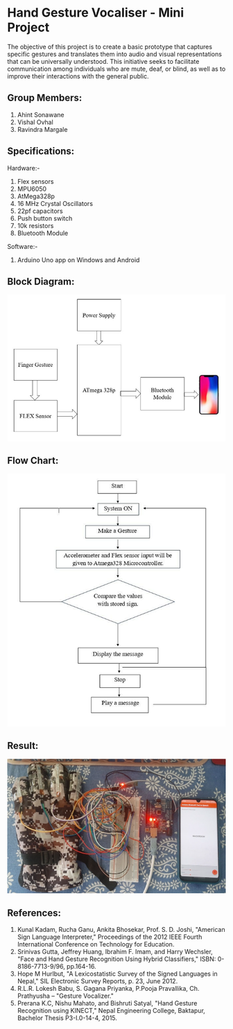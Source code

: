 # Hand Gesture Vocaliser - Mini Project

The objective of this project is to create a basic prototype that captures specific gestures and translates them into audio and visual representations that can be universally understood. This initiative seeks to facilitate communication among individuals who are mute, deaf, or blind, as well as to improve their interactions with the general public.

## Group Members:

1. Ahint Sonawane
2. Vishal Ovhal
3. Ravindra Margale

## Specifications:

Hardware:-

1. Flex sensors
2. MPU6050
3. AtMega328p
4. 16 MHz Crystal Oscillators
5. 22pf capacitors
6. Push button switch
7. 10k resistors
8. Bluetooth Module

Software:-

1. Arduino Uno app on Windows and Android

## Block Diagram:

![image](src/imgs/Block%20Diagram.png "Block Diagram")

## Flow Chart:

![image](src/imgs/Flowchart.png "Flow Chart")

## Result:

![image](src/imgs/Results.png "Result")

## References:

1. Kunal Kadam, Rucha Ganu, Ankita Bhosekar, Prof. S. D. Joshi, "American Sign Language Interpreter," Proceedings of the 2012 IEEE Fourth International Conference on Technology for Education.
2. Srinivas Gutta, Jeffrey Huang, Ibrahim F. Imam, and Harry Wechsler, "Face and Hand Gesture Recognition Using Hybrid Classifiers," ISBN: 0-8186-7713-9/96, pp.164-16.
3. Hope M Hurlbut, "A Lexicostatistic Survey of the Signed Languages in Nepal," SIL Electronic Survey Reports, p. 23, June 2012.
4. R.L.R. Lokesh Babu, S. Gagana Priyanka, P.Pooja Pravallika, Ch. Prathyusha – "Gesture Vocalizer."
5. Prerana K.C, Nishu Mahato, and Bishruti Satyal, "Hand Gesture Recognition using KINECT," Nepal Engineering College, Baktapur, Bachelor Thesis P3-I.0-14-4, 2015.